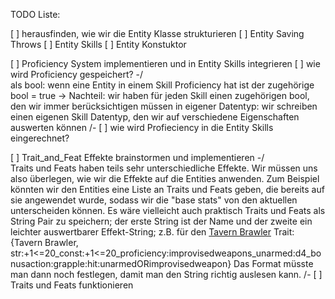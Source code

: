 TODO Liste:

[ ] herausfinden, wie wir die Entity Klasse strukturieren
    [ ] Entity Saving Throws
    [ ] Entity Skills
    [ ] Entity Konstuktor

[ ] Proficiency System implementieren und in Entity Skills integrieren
    [ ] wie wird Proficiency gespeichert?
        -/  
            als bool: wenn eine Entity in einem Skill Proficiency hat ist der zugehörige bool = true
            -> Nachteil: wir haben für jeden Skill einen zugehörigen bool, den wir immer berücksichtigen müssen
            in eigener Datentyp: wir schreiben einen eigenen Skill Datentyp, den wir auf verschiedene Eigenschaften auswerten können
        /-
    [ ] wie wird Profieciency in die Entity Skills eingerechnet?

[ ] Trait_and_Feat Effekte brainstormen und implementieren
    -/  
        Traits und Feats haben teils sehr unterschiedliche Effekte. Wir müssen uns also überlegen, wie wir die Effekte auf die Entities anwenden. Zum Beispiel könnten wir den Entities eine Liste an Traits und Feats geben, die bereits auf sie angewendet wurde, sodass wir die "base stats" von den aktuellen unterscheiden können. Es wäre vielleicht auch praktisch Traits und Feats als String Pair zu speichern; der erste String ist der Name und der zweite ein leichter auswertbarer Effekt-String; z.B. für den [Tavern Brawler](https://dnd5e.wikidot.com/feat:tavern-brawler) Trait: {Tavern Brawler, str:+1<=20_const:+1<=20_proficiency:improvisedweapons_unarmed:d4_bonusaction:grapple:hit:unarmedORimprovisedweapon}
        Das Format müsste man dann noch festlegen, damit man den String richtig auslesen kann.
    /-
    [ ] Traits und Feats funktionieren